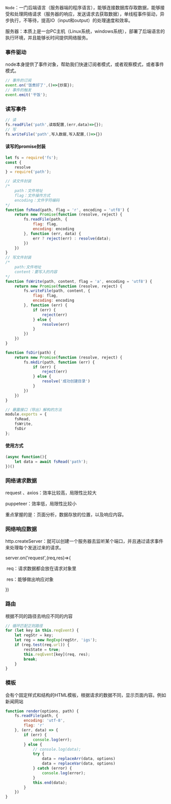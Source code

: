 `Node`：一门后端语言（服务器端的程序语言），能够连接数据库存取数据，能够接受和处理网络请求（服务器的响应，发送请求去获取数据），单线程事件驱动，异步执行，不等待，提高IO（input和output）的处理速度和效率。

服务器：本质上是一台PC主机（Linux系统，windows系统），部署了后端语言的执行环境，并且能够长时间提供网络服务。

### 事件驱动

node本身提供了事件对象，帮助我们快速订阅者模式，或者观察模式，或者事件模式。

~~~js
// 事件的订阅
event.on('饭煮好了',()=>{炒菜});
// 事件的触发
event.emit('干饭');
~~~

### 读写事件

~~~js
// 读
fs.readFile('path',读取配置,(err,data)=>{});
// 写
fs.writeFile('path',写入数据,写入配置,()=>{})
~~~

#### 读写的promise封装

~~~js
let fs = require('fs');
const {
    resolve
} = require('path');

// 读文件封装
/* 
    path：文件地址
    flag：文件操作方式
    encoding：文件字符编码
*/
function fsRead(path, flag = 'r', encoding = 'utf8') {
    return new Promise(function (resolve, reject) {
        fs.readFile(path, {
            flag: flag,
            encoding: encoding
        }, function (err, data) {
            err ? reject(err) : resolve(data);
        })
    })
}
// 写文件封装
/* 
    path:文件地址
    content：要写入的内容
*/
function fsWrite(path, content, flag = 'a', encoding = 'utf8') {
    return new Promise(function (resolve, reject) {
        fs.writeFile(path, content, {
            flag: flag,
            encoding: encoding
        }, function (err) {
            if (err) {
                reject(err)
            } else {
                resolve(err)
            }
        })
    })
}

function fsDir(path) {
    return new Promise(function (resolve, reject) {
        fs.mkdir(path, function (err) {
            if (err) {
                reject(err)
            } else {
                resolve('成功创建目录')
            }
        })
    })
}

// 暴露接口（导出）解构的方法
module.exports = {
    fsRead,
    fsWrite,
    fsDir
};
~~~

#### 使用方式

~~~js
(async function(){
    let data = await fsRead('path');
})()
~~~

### 网络请求数据

request  、axios：效率比较高，局限性比较大

puppeteer：效率低，局限性比较小

重点掌握的是：页面分析，数据存放的位置，以及响应内容。

### 网络响应数据

http.createServer：就可以创建一个服务器去监听某个端口，并且通过请求事件来处理每个发送过来的请求。

server.on('request',(req,res)=>{

​	req：请求数据都会放在请求对象里

​	res：能够做出响应对象

})

### 路由

根据不同的路径去响应不同的内容

~~~js
// 循环匹配正则路径
for (let key in this.reqEvent) {
    let regStr = key;
    let reg = new RegExp(regStr, 'igs');
    if (reg.test(req.url)) {
        resState = true;
        this.reqEvent[key](req, res);
        break;
    }
}
~~~

### 模板

会有个固定样式和结构的HTML模板，根据请求的数据不同，显示页面内容。例如新闻网站

~~~js
function render(options, path) {
    fs.readFile(path, {
        encoding: 'utf-8',
        flag: 'r'
    }, (err, data) => {
        if (err) {
            console.log(err);
        } else {
            // console.log(data);
            try {
                data = replaceArr(data, options)
                data = replaceVar(data, options)
            } catch (error) {
                console.log(error);
            }
            this.end(data);
        }
    })
}
~~~


